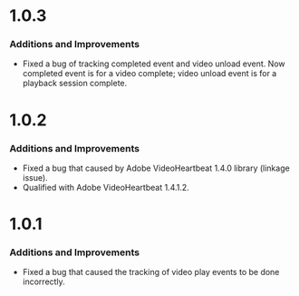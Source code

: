 # 1.0.3
### Additions and Improvements
* Fixed a bug of tracking completed event and video unload event. Now completed event is for a video complete; video unload event is for a playback session complete.

# 1.0.2
### Additions and Improvements
* Fixed a bug that caused by Adobe VideoHeartbeat 1.4.0 library (linkage issue).
* Qualified with Adobe VideoHeartbeat 1.4.1.2.

# 1.0.1

### Additions and Improvements
* Fixed a bug that caused the tracking of video play events to be done incorrectly. 

